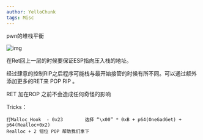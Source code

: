 ```yaml
---
author: YelloChunk
tags: Misc
---
```

pwn的堆栈平衡



![img](https://img2018.cnblogs.com/i-beta/1755571/202002/1755571-20200208190139044-1751628967.png)



在Ret回上一层的时候要保证ESP指向压入栈的地址。

经过肆意的控制RIP之后程序可能栈与最开始接管的时候有所不同。可以通过额外添加更多的RET来 POP RIP 。

RET 加在ROP 之前不会造成任何奇怪的影响

Tricks：

```
打Malloc_Hook  - 0x23        选择 “\x00” * 0xB + p64(OneGadGet) + p64(Realloc+0x2)
Realloc + 2 错位 POP 帮助我们拿下
```

